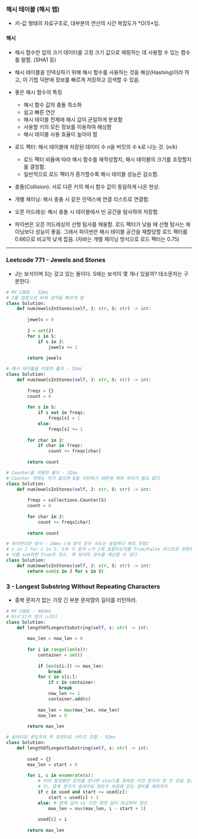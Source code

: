 ### 해시 테이블 (해시 맵)

* 키-값 형태의 자료구조로, 대부분의 연산의 시간 복잡도가 *O(1)*임.

#### 해시

* 해시 함수란 임의 크기 데이터를 고정 크기 값으로 매핑하는 데 사용할 수 있는 함수를 말함. (SHA1 등)
* 해시 테이블을 인덱싱하기 위해 해시 함수를 사용하는 것을 해싱(Hashing)이라 하고, 이 기법 덕분에 정보를 빠르게 저장하고 검색할 수 있음.
* 좋은 해시 함수의 특징
  * 해시 함수 값의 충돌 최소화
  * 쉽고 빠른 연산
  * 해시 테이블 전체에 해시 값이 균일하게 분포함
  * 사용할 키의 모든 정보를 이용하여 해싱함
  * 해시 테이블 사용 효율이 높아야 함

* 로드 팩터: 해시 테이블에 저장된 데이터 수 n을 버킷의 수 k로 나눈 것. (*n/k*)
  * 로드 팩터 비율에 따라 해시 함수를 재작성할지, 해시 테이블의 크기를 조정할지를 결정함.
  * 일반적으로 로드 팩터가 증가할수록 해시 테이블 성능은 감소함.
*  충돌(Collision): 서로 다른 키의 해시 함수 값이 동일하게 나온 현상.
  * 개별 체이닝: 해시 충돌 시 같은 인덱스에 연결 리스트로 연결함.
  * 오픈 어드레싱: 해시 충돌 시 테이블에서 빈 공간을 탐사하여 저장함.
  * 파이썬은 오픈 어드레싱의 선형 탐사를 채용함. 로드 팩터가 낮을 때 선형 탐사는 체이닝보다 성능이 좋음. 그래서 파이썬은 해시 테이블 공간을 재할당할 로드 팩터를 0.66으로 비교적 낮게 잡음. (자바는 개별 체이닝 방식으로 로드 팩터는 0.75)

---

### Leetcode 771 - Jewels and Stones

* J는 보석이며 S는 갖고 있는 돌이다. S에는 보석이 몇 개나 있을까? 대소문자는 구분한다.

```python
# MY CODE - 32ms
# J를 집합으로 바꿔 검색을 빠르게 함
class Solution:
    def numJewelsInStones(self, J: str, S: str) -> int:
        
        jewels = 0
        
        J = set(J)
        for s in S:
            if s in J:
                jewels += 1
                
        return jewels
```

```python
# 해시 테이블을 이용한 풀이 - 32ms
class Solution:
    def numJewelsInStones(self, J: str, S: str) -> int:
        
        freqs = {}
        count = 0
        
        for s in S:
            if s not in freqs:
                freqs[s] = 1
            else:
                freqs[s] += 1
        
        for char in J:
            if char in freqs:
                count += freqs[char]
                
        return count
```

```python
# Counter를 이용한 풀이 - 32ms
# Counter 객체는 키가 없으면 0을 리턴하기 때문에 예외 처리가 필요 없다
class Solution:
    def numJewelsInStones(self, J: str, S: str) -> int:
        
        freqs = collections.Counter(S)
        count = 0
        
        for char in J:
            count += freqs[char]
                
        return count
```

```python
# 파이썬다운 방식 - 28ms (네 방식 모두 속도는 동일하다 봐도 무방)
# s in J for s in S: S의 각 문자 s가 J에 포함되는지를 True/False 리스트로 반환한다
# 이를 sum하면 True의 갯수, 즉 보석의 갯수를 계산할 수 있다
class Solution:
    def numJewelsInStones(self, J: str, S: str) -> int:
        return sum(s in J for s in S)
```

### 3 - Longest Substring Without Repeating Characters

* 중복 문자가 없는 가장 긴 부분 문자열의 길이를 리턴하라.

```python
# MY CODE - 464ms
# O(n^2)라 많이 느리다
class Solution:
    def lengthOfLongestSubstring(self, s: str) -> int:
        
        max_len = now_len = 0
        
        for i in range(len(s)):
            container = set()
            
            if len(s[i:]) <= max_len:
                break
            for c in s[i:]:
                if c in container:
                    break
                now_len += 1
                container.add(c)
            
            max_len = max(max_len, now_len)
            now_len = 0
        
        return max_len
```

```python
# 슬라이딩 윈도우와 투 포인터로 사이즈 조절 - 52ms
class Solution:
    def lengthOfLongestSubstring(self, s: str) -> int:
        
        used = {}
        max_len = start = 0
        
        for i, c in enumerate(s):
            # 이미 등장했던 문자를 만나면 start를 중복된 이전 문자의 한 칸 뒤로 갱신
            # 단, 중복 문자가 슬라이딩 윈도우 바깥에 있는 경우를 예외처리
            if c in used and start <= used[c]:
                start = used[c] + 1
            else: # 현재 길이 vs 이전 최대 길이 비교하여 갱신
                max_len = max(max_len, i - start + 1)
            
            used[c] = i
        
        return max_len
```

